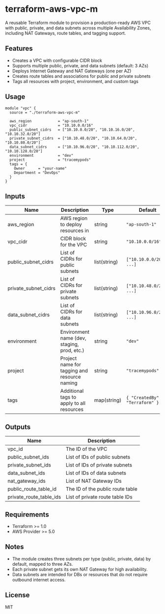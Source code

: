 # terraform-aws-vpc-m

A reusable Terraform module to provision a production-ready AWS VPC with public, private, and data subnets across multiple Availability Zones, including NAT Gateways, route tables, and tagging support.

## Features

- Creates a VPC with configurable CIDR block
- Supports multiple public, private, and data subnets (default: 3 AZs)
- Deploys Internet Gateway and NAT Gateways (one per AZ)
- Creates route tables and associations for public and private subnets
- Tags all resources with project, environment, and custom tags

## Usage

```hcl
module "vpc" {
  source = "./terraform-aws-vpc-m"

  aws_region            = "ap-south-1"
  vpc_cidr              = "10.10.0.0/16"
  public_subnet_cidrs   = ["10.10.0.0/20", "10.10.16.0/20", "10.10.32.0/20"]
  private_subnet_cidrs  = ["10.10.48.0/20", "10.10.64.0/20", "10.10.80.0/20"]
  data_subnet_cidrs     = ["10.10.96.0/20", "10.10.112.0/20", "10.10.128.0/20"]
  environment           = "dev"
  project               = "tracemypods"
  tags = {
    Owner      = "your-name"
    Department = "DevOps"
  }
}
```

## Inputs

| Name                  | Description                                         | Type         | Default                                         |
|-----------------------|-----------------------------------------------------|--------------|-------------------------------------------------|
| aws_region            | AWS region to deploy resources in                   | string       | `"ap-south-1"`                                  |
| vpc_cidr              | CIDR block for the VPC                              | string       | `"10.10.0.0/16"`                                |
| public_subnet_cidrs   | List of CIDRs for public subnets                    | list(string) | `["10.10.0.0/20", ...]`                         |
| private_subnet_cidrs  | List of CIDRs for private subnets                   | list(string) | `["10.10.48.0/20", ...]`                        |
| data_subnet_cidrs     | List of CIDRs for data subnets                      | list(string) | `["10.10.96.0/20", ...]`                        |
| environment           | Environment name (dev, staging, prod, etc.)         | string       | `"dev"`                                         |
| project               | Project name for tagging and resource naming        | string       | `"tracemypods"`                                 |
| tags                  | Additional tags to apply to all resources           | map(string)  | `{ "CreatedBy" = "Terraform" }`                 |

## Outputs

| Name                   | Description                                      |
|------------------------|--------------------------------------------------|
| vpc_id                 | The ID of the VPC                                |
| public_subnet_ids      | List of IDs of public subnets                    |
| private_subnet_ids     | List of IDs of private subnets                   |
| data_subnet_ids        | List of IDs of data subnets                      |
| nat_gateway_ids        | List of NAT Gateway IDs                          |
| public_route_table_id  | The ID of the public route table                 |
| private_route_table_ids| List of private route table IDs                  |

## Requirements

- Terraform >= 1.0
- AWS Provider >= 5.0

## Notes

- The module creates three subnets per type (public, private, data) by default, mapped to three AZs.
- Each private subnet gets its own NAT Gateway for high availability.
- Data subnets are intended for DBs or resources that do not require outbound internet access.

## License

MIT
